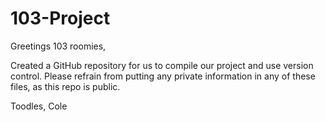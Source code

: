 # 103-Project

Greetings 103 roomies,

Created a GitHub repository for us to compile our project and use version control.
Please refrain from putting any private information in any of these files, as this repo is public.

Toodles,
Cole
